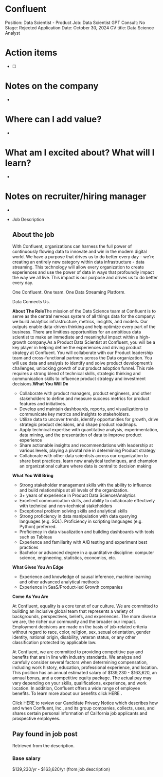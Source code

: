 # Confluent

Position: Data Scientist - Product
Job: Data Scientist
GPT Consult: No
Stage: Rejected
Application Date: October 30, 2024
CV title: Data Science Analyst

# Action items

- [ ]  

# Notes on the company

- 

# Where can I add value?

- 

# What am I excited about? What will I learn?

- 

# Notes on recruiter/hiring manager

- 
- Job Description
    
    ## About the job
    
    With Confluent, organizations can harness the full power of continuously flowing data to innovate and win in the modern digital world. We have a purpose that drives us to do better every day – we're creating an entirely new category within data infrastructure - data streaming. This technology will allow every organization to create experiences and use the power of data in ways that profoundly impact the way we all live. This impact is our purpose and drives us to do better every day.
    
    One Confluent. One team. One Data Streaming Platform.
    
    Data Connects Us.
    
    **About The Role**The mission of the Data Science team at Confluent is to serve as the central nervous system of all things data for the company: we build analytics infrastructure, metrics, insights, and models. Our outputs enable data-driven thinking and help optimize every part of the business. There are limitless opportunities for an ambitious data scientist to make an immediate and meaningful impact within a high-growth company.As a Product Data Scientist at Confluent, you will be a key player in helping define the experiences and driving product strategy at Confluent. You will collaborate with our Product leadership team and cross-functional partners across the Data organization. You will use data and analysis to identify and solve product development’s challenges, unlocking growth of our product adoption funnel. This role requires a strong blend of technical skills, strategic thinking and communication skills to influence product strategy and investment decisions.**What You Will Do**
    
    - Collaborate with product managers, product engineers, and other stakeholders to define and measure success metrics for product features and initiatives.
    - Develop and maintain dashboards, reports, and visualizations to communicate key metrics and insights to stakeholders.
    - Utilize data to uncover trends, identify opportunities for growth, drive strategic product decisions, and shape product roadmaps.
    - Apply technical expertise with quantitative analysis, experimentation, data mining, and the presentation of data to improve product experience
    - Share actionable insights and recommendations with leadership at various levels, playing a pivotal role in determining Product strategy
    - Collaborate with other data scientists across our organization to share best practices, learn new analytical techniques, and champion an organizational culture where data is central to decision making
    
    **What You Will Bring**
    
    - Strong stakeholder management skills with the ability to influence and build relationships at all levels of the organization.
    - 3+ years of experience in Product Data Science/Analytics
    - Excellent communication skills, and ability to collaborate effectively with technical and non-technical stakeholders
    - Exceptional problem solving skills and analytical skills
    - Strong proficiency in data manipulation with data querying languages (e.g. SQL). Proficiency in scripting languages (e.g. Python) preferred.
    - Proficiency in data visualization and building dashboards with tools such as Tableau
    - Experience and familiarity with A/B testing and experiment best practices
    - Bachelor or advanced degree in a quantitative discipline: computer science, engineering, statistics, economics, etc.
    
    **What Gives You An Edge**
    
    - Experience and knowledge of causal inference, machine learning and other advanced analytical methods
    - Experience in SaaS/Product-led Growth companies
    
    **Come As You Are**
    
    At Confluent, equality is a core tenet of our culture. We are committed to building an inclusive global team that represents a variety of backgrounds, perspectives, beliefs, and experiences. The more diverse we are, the richer our community and the broader our impact. Employment decisions are made on the basis of job-related criteria without regard to race, color, religion, sex, sexual orientation, gender identity, national origin, disability, veteran status, or any other classification protected by applicable law.
    
    At Confluent, we are committed to providing competitive pay and benefits that are in line with industry standards. We analyze and carefully consider several factors when determining compensation, including work history, education, professional experience, and location. This position has an annual estimated salary of $139,230 - $163,620, an annual bonus, and a competitive equity package. The actual pay may vary depending on your skills, qualifications, experience, and work location. In addition, Confluent offers a wide range of employee benefits. To learn more about our benefits click HERE .
    
    Click HERE to review our Candidate Privacy Notice which describes how and when Confluent, Inc., and its group companies, collects, uses, and shares certain personal information of California job applicants and prospective employees.
    
    ## Pay found in job post
    
    Retrieved from the description.
    
    ### Base salary
    
    $139,230/yr - $163,620/yr (from job description)